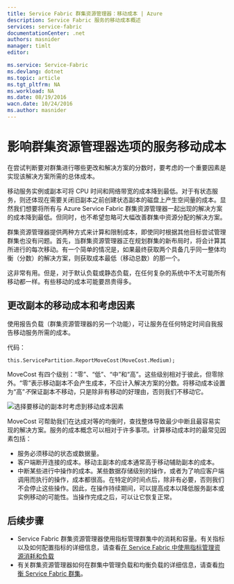 ```yaml
---
title: Service Fabric 群集资源管理器：移动成本 | Azure
description: Service Fabric 服务的移动成本概述
services: service-fabric
documentationCenter: .net
authors: masnider
manager: timlt
editor: 

ms.service: Service-Fabric
ms.devlang: dotnet
ms.topic: article
ms.tgt_pltfrm: NA
ms.workload: NA
ms.date: 08/19/2016
wacn.date: 10/24/2016
ms.author: masnider
---
```


# 影响群集资源管理器选项的服务移动成本
在尝试判断要对群集进行哪些更改和解决方案的分数时，要考虑的一个重要因素是实现该解决方案所需的总体成本。

移动服务实例或副本可将 CPU 时间和网络带宽的成本降到最低。对于有状态服务，则还体现在需要关闭旧副本之前创建状态副本的磁盘上产生空间量的成本。显然我们想要将所有与 Azure Service Fabric 群集资源管理器一起出现的解决方案的成本降到最低。但同时，也不希望忽略可大幅改善群集中资源分配的解决方案。

群集资源管理器提供两种方式来计算和限制成本，即使同时根据其他目标尝试管理群集也没有问题。首先，当群集资源管理器正在规划群集的新布局时，将会计算其所进行的每次移动。有一个简单的情况是，如果最终获取两个具备几乎同一整体均衡（分数）的解决方案，则获取成本最低（移动总数）的那一个。

这非常有用。但是，对于默认负载或静态负载，在任何复杂的系统中不太可能所有移动都一样。有些移动的成本可能要昂贵得多。

## 更改副本的移动成本和考虑因素
使用报告负载（群集资源管理器的另一个功能），可让服务在任何特定时间自我报告移动服务所需的成本。

代码：

	this.ServicePartition.ReportMoveCost(MoveCost.Medium);

MoveCost 有四个级别：“零”、“低”、“中”和“高”。这些级别相对于彼此，但零除外。“零”表示移动副本不会产生成本，不应计入解决方案的分数。将移动成本设置为“高”*不*保证副本不移动，只是除非有移动的好理由，否则我们不移动它。

![选择要移动的副本时考虑到移动成本因素][Image1]  

MoveCost 可帮助我们在达成对等的均衡时，查找整体导致最少中断且最容易实现的解决方案。服务的成本概念可以相对于许多事项。计算移动成本时的最常见因素包括：

- 服务必须移动的状态或数据量。
- 客户端断开连接的成本。移动主副本的成本通常高于移动辅助副本的成本。
- 中断某些进行中操作的成本。某些数据存储级别的操作，或者为了响应客户端调用而执行的操作，成本都很高。在特定的时间点后，除非有必要，否则我们不会停止这些操作。因此，在操作持续期间，可以提高成本以降低服务副本或实例移动的可能性。当操作完成之后，可以让它恢复正常。

## 后续步骤
- Service Fabric 群集资源管理器使用指标管理群集中的消耗和容量。有关指标以及如何配置指标的详细信息，请查看[在 Service Fabric 中使用指标管理资源消耗和负载](./service-fabric-cluster-resource-manager-metrics.md)
- 有关群集资源管理器如何在群集中管理负载和均衡负载的详细信息，请查看[均衡 Service Fabric 群集](./service-fabric-cluster-resource-manager-balancing.md)。

[Image1]: ./media/service-fabric-cluster-resource-manager-movement-cost/service-most-cost-example.png

<!---HONumber=Mooncake_1017_2016-->